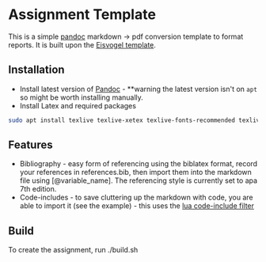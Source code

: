 # Assignment Template
This is a simple [pandoc](https://github.com/jgm/pandoc) markdown -> pdf conversion template to format reports. It is built upon the [Eisvogel template](https://github.com/Wandmalfarbe/pandoc-latex-template).

## Installation
- Install latest version of [Pandoc](https://github.com/jgm/pandoc/releases) - **warning the latest version isn't on `apt` so might be worth installing manually.
- Install Latex and required packages
```sh
sudo apt install texlive texlive-xetex texlive-fonts-recommended texlive-fonts-extra
```

## Features
- Bibliography - easy form of referencing using the biblatex format, record your references in references.bib, then import them into the markdown file using [@variable_name]. The referencing style is currently set to apa 7th edition.
- Code-includes - to save cluttering up the markdown with code, you are able to import it (see the example) - this uses the [lua code-include filter](https://github.com/pandoc/lua-filters/tree/master/include-code-files)

## Build
To create the assignment, run ./build.sh
